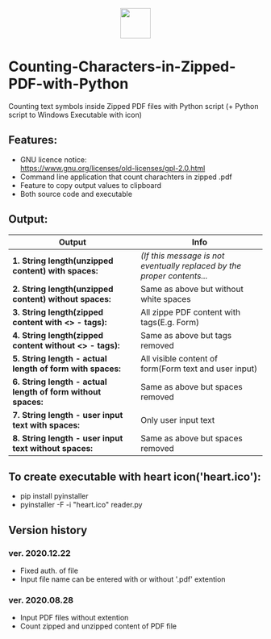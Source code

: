 <p align="center">
<img src="heart.ico" width="60" height="60">
</p>

# Counting-Characters-in-Zipped-PDF-with-Python
Counting text symbols inside Zipped PDF files with Python script (+ Python script to Windows Executable with icon)

## Features:
* GNU licence notice:\
  https://www.gnu.org/licenses/old-licenses/gpl-2.0.html
* Command line application that count charachters in zipped .pdf
* Feature to copy output values to clipboard
* Both source code and executable

## Output:
| Output |Info |
|-|-|
|**1. String length(unzipped content) with spaces:**|*(If this message is not eventually replaced by the proper contents...*
**2. String length(unzipped content) without spaces:**|        Same as above but without white spaces
**3. String length(zipped content with <> - tags):**|          All zippe PDF content with  tags(E.g. Form)
**4. String length(zipped content without <> - tags):**|       Same as above but  tags removed
**5. String length - actual length of form with spaces:**|     All visible content of form(Form text and user input)
**6. String length - actual length of form without spaces:**|  Same as above but spaces removed
**7. String length - user input text with spaces:**|           Only user input text
**8. String length - user input text without spaces:**|        Same as above but spaces removed

## To create executable with heart icon('heart.ico'):
* pip install pyinstaller
* pyinstaller -F -i "heart.ico" reader.py

## Version history

### ver. 2020.12.22
* Fixed auth. of file
* Input file name can be entered with or without '.pdf' extention

### ver. 2020.08.28
* Input PDF files without extention
* Count zipped and unzipped content of PDF file


